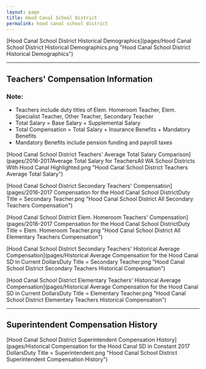 ```yaml
---
layout: page
title: Hood Canal School District
permalink: hood canal school district
---
```



[Hood Canal School District Historical Demographics](pages/Hood Canal School District Historical Demographics.png "Hood Canal School District Historical Demographics")

___

## Teachers' Compensation Information
### Note:
- Teachers include duty titles of Elem. Homeroom Teacher, Elem. Specialist Teacher, Other Teacher, Secondary Teacher
- Total Salary = Base Salary + Supplemental Salary
- Total Compensation = Total Salary + Insurance Benefits + Mandatory Benefits
- Mandatory Benefits include pension funding and payroll taxes

[Hood Canal School District Teachers' Average Total Salary Comparison](pages/2016-2017Average Total Salary for TeachersAll WA School Districts With Hood Canal Highlighted.png "Hood Canal School District Teachers Average Total Salary")

[Hood Canal School District Secondary Teachers' Compensation](pages/2016-2017 Compensation for the Hood Canal School DistrictDuty Title = Secondary Teacher.png "Hood Canal School District All Secondary Teachers Compensation")

[Hood Canal School District Elem. Homeroom Teachers' Compensation](pages/2016-2017 Compensation for the Hood Canal School DistrictDuty Title = Elem. Homeroom Teacher.png "Hood Canal School District All Elementary Teachers Compensation")

[Hood Canal School District Secondary Teachers' Historical Average Compensation](pages/Historical Average Compensation for the Hood Canal SD in Current DollarsDuty Title = Secondary Teacher.png "Hood Canal School District Secondary Teachers Historical Compensation")

[Hood Canal School District Elementary Teachers' Historical Average Compensation](pages/Historical Average Compensation for the Hood Canal SD in Current DollarsDuty Title = Elementary Teacher.png "Hood Canal School District Elementary Teachers Historical Compensation")


___

## Superintendent Compensation History

[Hood Canal School District Superintendent Compensation History](pages/Historical Compensation for the Hood Canal SD in Constant 2017 DollarsDuty Title = Superintendent.png "Hood Canal School District Superintendent Compensation History")

